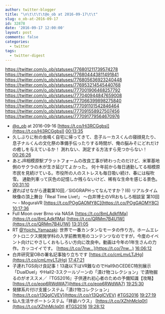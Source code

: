 ```yaml
---
author: twitter-blogger
title: "\n\t\t\t\t@o_ob at 2016-09-17\t\t"
slug: o_ob-at-2016-09-17
id: 32878
date: '2016-09-17 12:00:00'
layout: post
comments: false
categories:
  - twitter
tags:
  - twitter-digest
---
```


https://twitter.com/o_ob/statuses/776801211739574278 https://twitter.com/o_ob/statuses/776804443811491841 https://twitter.com/o_ob/statuses/776805636923240448 https://twitter.com/o_ob/statuses/776953214545440768 https://twitter.com/o_ob/statuses/777001906468257792 https://twitter.com/o_ob/statuses/777040944847659008 https://twitter.com/o_ob/statuses/777066399898275840 https://twitter.com/o_ob/statuses/777091101542846464 https://twitter.com/o_ob/statuses/777091558927507456 https://twitter.com/o_ob/statuses/777091779564670976  

*   [@o_ob](https://twitter.com/o_ob) at 2016-09-16 [https://t.co/Hi3RCGgbsI](https://t.co/Hi3RCGgbsI) [00:13:35](https://twitter.com/o_ob/statuses/776801211739574278)
*   久しぶりに秋の虫鳴く自宅に帰ってきて、息子ルーカスくんの寝顔見たり、息子ナルくんの文化祭の準備手伝ったりする時間が、俺の脳みそにどれだけの癒しを与えているか！ 測れない、測定する方法すら見つからない！ [00:26:26](https://twitter.com/o_ob/statuses/776804443811491841)
*   あとJR相模原駅プラットフォームの改良工事が終わったのだけど、米軍基地側のサクラの木が生き延びてよかった。 何十年前から毎日通勤してる相模原市民を見続けている。市役所の人のストレスも毎日吸い続け、春には桜吹雪。 通勤列車って灰色の記憶しか残らないけど、稀有な生命を感じる景色。 [00:31:10](https://twitter.com/o_ob/statuses/776805636923240448)
*   遅ればせながら連載第10回／SIGGRAPHってなんですか？(6) リアルタイム映像の頂上舞台「Real Time Live!」 ～白井博士のVRおもしろ相談室 第10回～ - MoguraVR [https://t.co/POgGAOMY8C](https://t.co/POgGAOMY8C) [10:17:36](https://twitter.com/o_ob/statuses/776953214545440768)
*   Full Moon over Brno via NASA [https://t.co/8mLAdkflMa](https://t.co/8mLAdkflMa) [https://t.co/QRMm7B4U1W](https://t.co/QRMm7B4U1W) [13:31:05](https://twitter.com/o_ob/statuses/777001906468257792)
*   RT [@Yoichi_Yamazaki](https://twitter.com/Yoichi_Yamazaki): 世界で一番カンタンなモータの作り方。ホームエレクトロニクス開発学科の入学前教育用のコンテンツなのですが，今度のイベント向けにやさしくおもしろい方向に改良中。動画は今年の1年生さんの力作。カッコイイです。 [https://t.co/7nw…](https://t.co/7nw…) [16:06:12](https://twitter.com/o_ob/statuses/777040944847659008)
*   白井研究室OBの署名記事独り立ちです [https://t.co/cmLmvLTJHg](https://t.co/cmLmvLTJHg) [17:47:21](https://twitter.com/o_ob/statuses/777066399898275840)
*   子連れTGS向け良記事！13歳以下はVR難なのでHall9のCEDEC特別展示「DualDuel」やHall2-3スクールゾーンの「漬け物コレクション」で漬物掘るのがオススメ／『TGS2016』子供連れ初心者のための予備知識【攻略】 [https://t.co/eop6RWdWA7](https://t.co/eop6RWdWA7) [19:25:30](https://twitter.com/o_ob/statuses/777091101542846464)
*   発酵系片付け支援システム「漬け物コレクション」 [https://t.co/r13QgICVEV](https://t.co/r13QgICVEV) [#TGS2016](https://twitter.com/search?q=%23TGS2016&src=hash) [19:27:19](https://twitter.com/o_ob/statuses/777091558927507456)
*   仙人生活サポートシステム「拝爺ハウス」 [https://t.co/XZhhMclq0t](https://t.co/XZhhMclq0t) [#TGS2016](https://twitter.com/search?q=%23TGS2016&src=hash) [19:28:12](https://twitter.com/o_ob/statuses/777091779564670976)